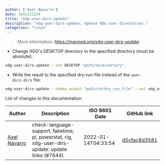 ```yaml
---
author: ['Axel Navarro']
date: 1642131234
title: "xdg-user-dirs-update"
description: "xdg-user-dirs-update, Update XDG user directories."
categories: "linux"
---
```

> More information: <https://manned.org/xdg-user-dirs-update>.

- Change XDG's DESKTOP directory to the specified directory (must be absolute):

```bash
xdg-user-dirs-update --set DESKTOP "path/to/directory"
```

- Write the result to the specified dry-run-file instead of the `user-dirs.dirs` file:

```bash
xdg-user-dirs-update --dummy-output "path/to/dry_run_file" --set xdg_user_directory "path/to/directory"
```
List of changes to this documentation


Author | Description | ISO 8601 Date | GitHub link
------|-----|-----|-----
[Axel Navarro](mailto:navarroaxel@gmail.com) | check-language-support, faketime, pi, powerstat, rig, xdg-user-dirs-update: update links (#7644) | 2022-01-14T04:33:54 | [d5cfac8d3581](https://github.com/tldr-pages/tldr/commit/d5cfac8d3581cf0f9d735fbcefe9bf3b02815441)

